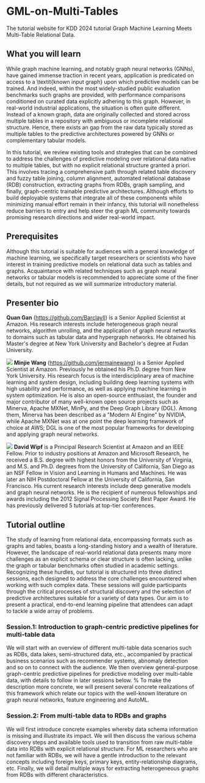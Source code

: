 # GML-on-Multi-Tables
The tutorial website for KDD 2024 tutorial Graph Machine Learning Meets Multi-Table Relational Data.

## What you will learn

While graph machine learning, and notably graph neural networks (GNNs), have gained immense traction in recent years, application is predicated on access to a \textit{known input graph} upon which predictive models can be trained.  And indeed, within the most widely-studied public evaluation benchmarks such graphs are provided, with performance comparisons conditioned on curated data explicitly adhering to this graph.  However, in real-world industrial applications, the situation is often quite different. Instead of a known graph, data are originally collected and stored across multiple tables in a repository with ambiguous or incomplete relational structure.  Hence, there exists an gap from the raw data typically stored as multiple tables to the predictive architectures powered by GNNs or complementary tabular models.

In this tutorial, we review existing tools and strategies that can be combined to address the challenges of predictive modeling over relational data native to multiple tables, but with no explicit relational structure granted a priori.  This involves tracing a comprehensive path through related table discovery and fuzzy table joining, column alignment, automated relational database (RDB) construction, extracting graphs from RDBs, graph sampling, and finally, graph-centric trainable predictive architectures.  Although efforts to build deployable systems that integrate all of these components while minimizing manual effort remain in their infancy, this tutorial will nonetheless reduce barriers to entry and help steer the graph ML community towards promising research directions and wider real-world impact.

## Prerequisites

Although this tutorial is suitable for audiences with a general knowledge of machine learning, we specifically target researchers or scientists who have interest in training predictive models on relational data such as tables and graphs. Acquaintance with related techniques such as graph neural networks or tabular models is recommended to appreciate some of the finer details, but not required as we will summarize introductory material.

## Presenter bio


**Quan Gan** (https://github.com/BarclayII) is a Senior Applied Scientist at Amazon. His research interests include heterogeneous graph neural networks, algorithm unrolling, and the application of graph neural networks to domains such as tabular data and hypergraph networks. He obtained his Master's degree at New York University and Bachelor's degree at Fudan University.

![](https://jermainewang.github.io/assets/images/profile.png)
**Minjie Wang** (https://github.com/jermainewang) is a Senior Applied Scientist at Amazon. Previously he obtained his Ph.D. degree from New York University. His research focus is the interdisciplinary area of machine learning and system design, including building deep learning systems with high usability and performance, as well as applying machine learning in system optimization. He is also an open-source enthusiast, the founder and major contributor of many well-known open source projects such as Minerva, Apache MXNet, MinPy, and the Deep Graph Library (DGL). Among them, Minerva has been described as a "Modern AI Engine" by NVIDIA, while Apache MXNet was at one point the deep learning framework of choice at AWS; DGL is one of the most popular frameworks for developing and applying graph neural networks.

![](http://nebula.wsimg.com/7ca45e977c5a2f29ba48799cea45e86f?AccessKeyId=146529ABA7789B138972&disposition=0&alloworigin=1)
**David Wipf** is a Principal Research Scientist at Amazon and an IEEE Fellow. Prior to industry positions at Amazon and Microsoft Research, he received a B.S. degree with highest honors from the University of Virginia, and M.S. and Ph.D. degrees from the University of California, San Diego as an NSF Fellow in Vision and Learning in Humans and Machines. He was later an NIH Postdoctoral Fellow at the University of California, San Francisco. His current research interests include deep generative models and graph neural networks. He is the recipient of numerous fellowships and awards including the 2012 Signal Processing Society Best Paper Award. He has previously delivered 5 tutorials at top-tier conferences.

## Tutorial outline

The study of learning from relational data, encompassing formats such as graphs and tables, boasts a long-standing history and a wealth of literature. However, the landscape of real-world relational data presents many more challenges as an explicit schema or clear structure is often lacking, unlike the graph or tabular benchmarks often studied in academic settings. Recognizing these hurdles, our tutorial is structured into three distinct sessions, each designed to address the core challenges encountered when working with such complex data. These sessions will guide participants through the critical processes of structural discovery and the selection of predictive architectures suitable for a variety of data types. Our aim is to present a practical, end-to-end learning pipeline that attendees can adapt to tackle a wide array of problems.

### Session.1: Introduction to graph-centric predictive pipelines for multi-table data

We will start with an overview of different multi-table data scenarios such as RDBs, data lakes, semi-structured data, etc., accompanied by practical business scenarios such as recommender systems, abnomaly detection and so on to connect with the audience. We then overview general-purpose graph-centric predictive pipelines for predictive modeling over multi-table data, with details to follow in later sessions below. % To make the description more concrete, we will present several concrete realizations of this framework which relate our topics with the well-known literature on graph neural networks, feature engineering and AutoML.

### Session.2: From multi-table data to RDBs and graphs

We will first introduce concrete examples whereby data schema information is missing and illustrate its impact. We will then discuss the various schema discovery steps and available tools used to transition from raw multi-table data into RDBs with explicit relational structure.  For ML researchers who are not familiar with RDBs, we will have a gentle introduction to the relevant concepts including foreign keys, primary keys, entity-relationship diagrams, etc.  Finally, we will detail multiple ways for extracting heterogeneous graphs from RDBs with different characteristics.
